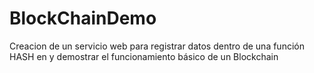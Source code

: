 # BlockChainDemo
Creacion de un servicio web para registrar datos dentro de una función HASH en y demostrar el funcionamiento básico de un Blockchain
